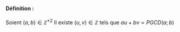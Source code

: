 #### Définition : 
Soient $(a,b)\in\mathbb Z^{*2}$
Il existe $(u,v)\in\mathbb Z$ tels que $au + bv = PGCD(a;b)$ 

